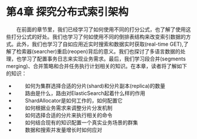 # 第4章 探究分布式索引架构

<div style="text-indent:2em">
    在前面的章节里，我们已经学习了如何使用不同的打分公式，也了解了使用这些打分公式的好处。我们也学习了何如使用不同的倒排表结构来改变索引数据的方式。此外，我们也学习了自如应用近实时搜索和数据实时获取(real-time GET),了解了检索器(searcher)重启(reopen)背后的意义。我们也探讨了多语言数据的处理，也学习了配置事务日志来实现业务需求。最后，我们学习段合并(segments merging)、合并策略和合并任务执行计划相关的知识。在本章，读者将了解如下的知识：
<ul>
<li>如何为集群选择合适的分片(shard)和分片副本(replica)的数量</li>
<li>路由是什么，路由对ElasticSearch起着什么样的作用</li>
<li>ShardAllocator是如何工作的，如何配置它</li>
<li>如何根据业务需求来调整分片分发机制</li>
<li>如何选择合适的分片来执行相关的命令</li>
<li>如何结合现有的知识配置一个真实业务场景的群集</li>
<li>数据和搜索并发量增长时如何应对</li>
</ul>
</div>

